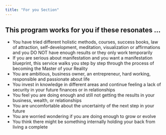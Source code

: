```yaml
---
title: "For you Section"
---
```


## This program works for you if these resonates ...

- You have tried different holistic methods, courses, success books, law of attraction, self-development, meditation, visualization or affirmations and you DO NOT have enough results or they only work temporarily
- If you are serious about manifestation and you want a manifestation blueprint, this service walks you step by step through the process of becoming the Master of your Reality
- You are ambitious, business owner, an entrepreneur, hard working, responsible and passionate about life
- You invest in knowledge in different areas and continue feeling a lack of security in your future finances or in relationships
- You feel you are doing enough and still not getting the results in your business, wealth, or relationships
- You are uncomfortable about the uncertainty of the next step in your future
- You are worried wondering if you are doing enough to grow or evolve
- You think there might be something internally holding your back from living a complete 
